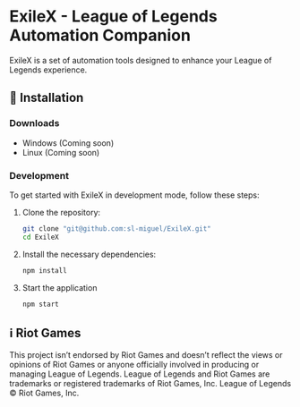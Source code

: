 # ExileX - League of Legends Automation Companion

ExileX is a set of automation tools designed to enhance your League of Legends experience.

## 💾 Installation

### Downloads

- Windows (Coming soon)
- Linux (Coming soon)

### Development

To get started with ExileX in development mode, follow these steps:

1. Clone the repository:

   ```bash
   git clone "git@github.com:sl-miguel/ExileX.git"
   cd ExileX
   ```

2. Install the necessary dependencies:

   ```bash
   npm install
   ```

3. Start the application

   ```bash
   npm start
   ```

## ℹ️ Riot Games

This project isn’t endorsed by Riot Games and doesn’t reflect the views or opinions of Riot Games or anyone officially involved in producing or managing League of Legends. League of Legends and Riot Games are trademarks or registered trademarks of Riot Games, Inc. League of Legends © Riot Games, Inc.
